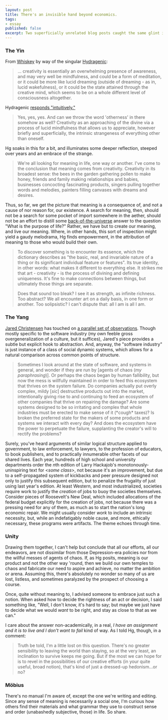```yaml
---
layout: post
title: There's an invisible hand beyond economics.
tags:
- essay
published: false
excerpt: Two superficially unrelated blog posts caught the same glint in my eye. Herewith my earnest and hopefully readable attempt to create value by shredding their contexts.
---
```


<!-- Two superficially unrelated blog posts caught the same glint in my eye. Herewith my earnest and hopefully readable attempt to create value by shredding their contexts. -->

### The Yin

From [Whiskey](http://whiskeyriver.blogspot.com) by way of the singular [Hydragenic](http://www.hydragenic.com):
> ... creativity is essentially an overwhelming presence of awareness, and may very well be mindfulness, and could be a form of meditation, or it could be more like lucid dreaming (outside of dreaming - as in, lucid wakefulness), or it could be the state attained through the creative mind, which seems to be on a whole different level of consciousness altogether.

Hydragenic [responds "intuitively."](http://www.hydragenic.com/2008/06/04/still_turning_to_face_the_strange/)
> Yes, yes, yes. And can we throw the word 'otherness' in there somehow as well? Creativity as an approaching of the divine via a process of lucid mindfulness that allows us to appreciate, however briefly and superficially, the intrinsic strangeness of everything other than oneself.

Hg soaks in this for a bit, and illuminates some deeper reflection, steeped over years and an embrace of the strange.
> We're all looking for meaning in life, one way or another. I've come to the conclusion that meaning comes from creativity. Creativity in its broadest sense: the bees in the garden gathering pollen to make honey, friends and family making relationships and babies, businesses concocting fascinating products, singers pulling together words and melodies, painters filling canvases with dreams and desires.

Thus, so far, we get the picture that meaning is a consequence of, and not a cause of nor reason for, our existence. A search for meaning, then, should not be a search for some pocket of import somewhere in the aether, should not be an effort to distill some [back-of-the-universe](http://godplaysdice.blogspot.com/2008/02/back-of-universe.html) answer to the question "What is the purpose of life?" Rather, we have but to create our meaning, and live our meaning.
Where, in other hands, this sort of inspection might yield a gaudy melodrama, Hg finds empowerment, in the attribution of meaning to those who would build their own.
> To discover something is to encounter its essence, which the dictionary describes as "the basic, real, and invariable nature of a thing or its significant individual feature or features". Its true identity, in other words: what makes it different to everything else. It strikes me that art - creativity - is the process of divining and defining uniqueness. It's fine to make connections between things, but ultimately those things are separate.
> 
> Does that sound too bleak? I see it as strength, as infinite richness. Too abstract? We all encounter art on a daily basis, in one form or another. Too solipsistic? I can't dispute that: all I am is all I am.

### The Yang

[Jared Christensen](http://www.jaredigital.com) has touched on [a parallel set of observations](http://www.jaredigital.com/article/232/ecosystems-of-failure). Though mostly specific to the software industry (my own feeble gross overgeneralization of a culture, but it suffices), Jared's piece provides a subtle but explicit hook to abstraction. And, anyway, the "software industry" is just instance of a class of social dynamic systems, which allows for a natural comparison across common points of structure.
> Sometimes I look around at the state of software, and systems in general, and wonder if they are run by [agents of chaos (*my paraphrasing*)]. Or perhaps the chaos began by human fallibility, but now the mess is willfully maintained in order to feed this ecosystem that thrives on the system failure. Do companies actually put overly complex, mildy [*sic*] destructive products out into the market, intentionally giving rise to and continuing to feed an ecosystem of other companies that thrive on repairing the damage? Are some systems designed to be so irritating and complex that whole industries must be erected to make sense of it (\*cough\* taxes)? Is broken the preferred state for the makers of some products and systems we interact with every day? And does the ecosystem have the power to perpetuate the failure, supplanting the creator's will to rectify the problems?

Surely, you've heard arguments of similar logical structure applied to government, to law enforcement, to lawyers, to the profession of educators, to book publishers, and to practically innumerable other facets of our shared lives. Each year, hundreds of high school and university departments order the *n*th edition of Larry Hackajob's monotonously-uninspiring text for <*some class*\>, not because it's an improvement, but due to a self-propagated system of kickbacks and peer pressure designed not only to justify this subsequent edition, but to penalize the frugality of just using last year's edition. At least Western, and most industrialized, societies require work to justify the *creation* of jobs to buoy the societies themselves. Consider pieces of Roosevelt's New Deal, which included allocations of the federal budget explicitly for the creation of jobs, not because there was a pressing need for any of them, as much as to start the nation's long economic repair. We might usually consider *work* to include an intrinsic necessity, but, while an indefatigably noble cause, and more, ethically necessary, these programs were artifacts. The theme echoes through time.

### Unity

Drawing them together, I can't help but conclude that all our efforts, all our endeavors, are not dissimilar from those Depression-era policies nor from the willful messes of agents of chaos. If, as Hg posits, meaning is our product and not the other way 'round, then we build our own temples to chaos and fabricate our need to aspire and achieve, no matter the ambition or arena. Assuming this, there's absolutely no wonder so many of us are lost, listless, and sometimes paralyzed by the prospect of choosing a course.

Once, quite without meaning to, I advised someone to embrace just such a notion. When asked how to decide the rightness of an act or decision, I said something like, "Well, I don't know, it's hard to say; but maybe we just have to decide what we would *want* to be right, and stay as close to that as we can."

I care about the answer non-academically, in a real, *I have an assignment and it is to live and I don't want to fail* kind of way. As I told Hg, though, in a comment:
> Truth be told, I'm a little lost on this question. There's no greater sensibility to leaving the world than staying, so at the very least, an inclination to survive keeps me going. But if the most we can hope for is to revel in the possibilities of our creative efforts (in your quite useful, broad notion), that's kind of just a dressed-up hedonism...or no?

### M&ouml;bius

There's no manual I'm aware of, except the one we're writing and editing. Since any sense of meaning is necessarily a social one, I'm curious how others find their materials and what grammar they use to construct sense and order (unabashedly subjective, those) in life. So share.

